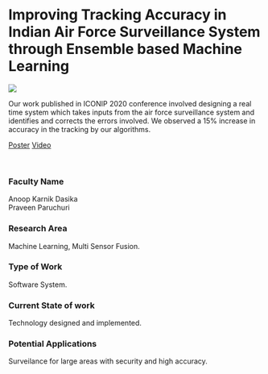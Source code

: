 # Improving Tracking Accuracy in Indian Air Force Surveillance System through Ensemble based Machine Learning

![](https://i.imgur.com/1X6B6Hb.png)

Our work published in ICONIP 2020 conference involved designing a real time system which takes inputs from the air force surveillance system and identifies and corrects the errors involved. We observed a 15% increase in accuracy in the tracking by our algorithms.

[Poster](02.%20Improving%20Tracking%20Accuracy%20in%20Indian%20Air%20Force%20Surveillance%20System%20through%20Ensemble%20based%20Machine%20Learning.pdf)
[Video](https://youtu.be/YSTnuzsqS5I)

<br>


### Faculty Name

Anoop Karnik Dasika<br>
Praveen Paruchuri


### Research Area

Machine Learning, Multi Sensor Fusion.


### Type of Work

Software System.


### Current State of work

Technology designed and implemented.


### Potential Applications

Surveilance for large areas with security and high accuracy.
